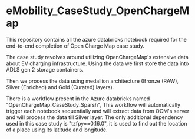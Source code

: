 # eMobility_CaseStudy_OpenChargeMap
This repository contains all the azure databricks notebook required for the end-to-end completion of Open Charge Map case study.

The case study revolves around utilizing OpenChargeMap's extensive data about EV charging infrastructure.
Using the data we first store the data into ADLS gen 2 storage containers.

Then we process the data using medallion architecture (Bronze (RAW), Silver (Enriched) and Gold (Curated) layers).

There is a workflow present in the Azure databricks named "OpenChargeMap_CaseStudy_Sparsh", This workflow will automatically trigger each notebook sequentially and will extract data from OCM's server and will process the data till Silver layer.
The only additional dependency used in this case study is "tzfpy==0.16.0", it is used to find out the location of a place using its latitude and longitude.
